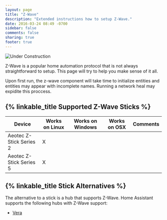 ```yaml
---
layout: page
title: "Z-Wave"
description: "Extended instructions how to setup Z-Wave."
date: 2016-03-24 08:49 -0700
sidebar: false
comments: false
sharing: true
footer: true
---
```


![Under Construction](https://i.imgur.com/WkBB4BV.gif)

Z-Wave is a popular home automation protocol that is not always straightforward to setup. This page will try to help you make sense of it all.

<p class='note'>
Upon first run, the z-wave component will take time to initialize entities and entities may appear with incomplete names. Running a network heal may expidite this proccess.
</p>

## {% linkable_title Supported Z-Wave Sticks %}

| Device                  | Works on Linux | Works on Windows | Works on OSX | Comments  |
|-------------------------|----------------|------------------|--------------|-----------|
| Aeotec Z-Stick Series 2 | X              |                  |              |           |
| Aeotec Z-Stick Series 5 | X              |                  |              |           |


## {% linkable_title Stick Alternatives %}

The alternative to a stick is a hub that supports Z-Wave. Home Assistant supports the following hubs with Z-Wave support:

 - [Vera](/components/vera/)
